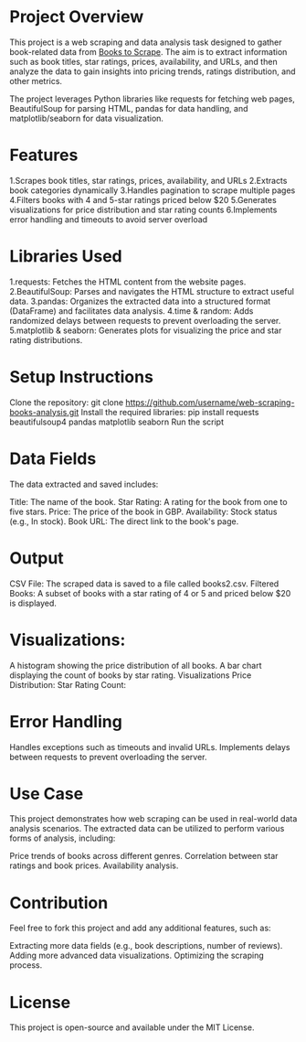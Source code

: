 # Project Overview
This project is a web scraping and data analysis task designed to gather book-related data from [Books to Scrape]([url](https://books.toscrape.com/)). The aim is to extract information such as book titles, star ratings, prices, availability, and URLs, and then analyze the data to gain insights into pricing trends, ratings distribution, and other metrics.

The project leverages Python libraries like requests for fetching web pages, BeautifulSoup for parsing HTML, pandas for data handling, and matplotlib/seaborn for data visualization.
# Features
1.Scrapes book titles, star ratings, prices, availability, and URLs
2.Extracts book categories dynamically
3.Handles pagination to scrape multiple pages
4.Filters books with 4 and 5-star ratings priced below $20
5.Generates visualizations for price distribution and star rating counts
6.Implements error handling and timeouts to avoid server overload
# Libraries Used
1.requests: Fetches the HTML content from the website pages.
2.BeautifulSoup: Parses and navigates the HTML structure to extract useful data.
3.pandas: Organizes the extracted data into a structured format (DataFrame) and facilitates data analysis.
4.time & random: Adds randomized delays between requests to prevent overloading the server.
5.matplotlib & seaborn: Generates plots for visualizing the price and star rating distributions.
# Setup Instructions
Clone the repository:
git clone https://github.com/username/web-scraping-books-analysis.git
Install the required libraries:
pip install requests beautifulsoup4 pandas matplotlib seaborn
Run the script
# Data Fields
The data extracted and saved includes:

Title: The name of the book.
Star Rating: A rating for the book from one to five stars.
Price: The price of the book in GBP.
Availability: Stock status (e.g., In stock).
Book URL: The direct link to the book's page.
# Output
CSV File: The scraped data is saved to a file called books2.csv.
Filtered Books: A subset of books with a star rating of 4 or 5 and priced below $20 is displayed.
# Visualizations:
A histogram showing the price distribution of all books.
A bar chart displaying the count of books by star rating.
Visualizations
Price Distribution:
Star Rating Count:
# Error Handling
Handles exceptions such as timeouts and invalid URLs.
Implements delays between requests to prevent overloading the server.
# Use Case
This project demonstrates how web scraping can be used in real-world data analysis scenarios. The extracted data can be utilized to perform various forms of analysis, including:

Price trends of books across different genres.
Correlation between star ratings and book prices.
Availability analysis.
# Contribution
Feel free to fork this project and add any additional features, such as:

Extracting more data fields (e.g., book descriptions, number of reviews).
Adding more advanced data visualizations.
Optimizing the scraping process.
# License
This project is open-source and available under the MIT License.















